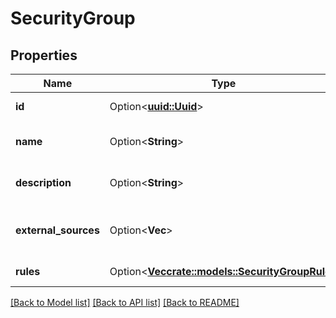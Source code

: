 # SecurityGroup

## Properties

Name | Type | Description | Notes
------------ | ------------- | ------------- | -------------
**id** | Option<[**uuid::Uuid**](uuid::Uuid.md)> | Security Group ID | [optional][readonly]
**name** | Option<**String**> | Security Group name | [optional]
**description** | Option<**String**> | Security Group description | [optional]
**external_sources** | Option<**Vec<String>**> | Security Group external sources | [optional]
**rules** | Option<[**Vec<crate::models::SecurityGroupRule>**](security-group-rule.md)> | Security Group rules | [optional]

[[Back to Model list]](../README.md#documentation-for-models) [[Back to API list]](../README.md#documentation-for-api-endpoints) [[Back to README]](../README.md)


